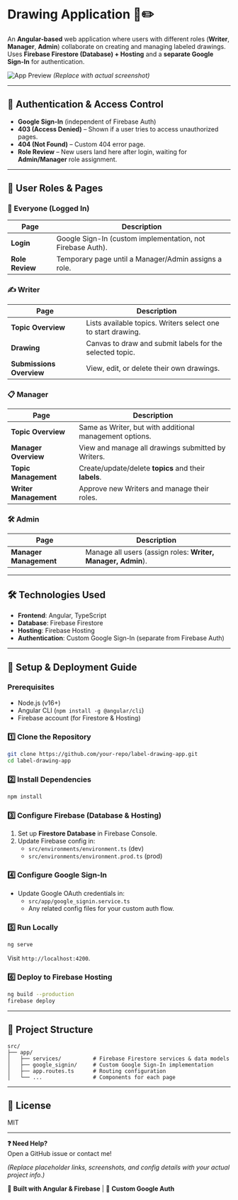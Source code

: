 # **Drawing Application** 🎨✏️  

An **Angular-based** web application where users with different roles (**Writer**, **Manager**, **Admin**) collaborate on creating and managing labeled drawings. Uses **Firebase Firestore (Database) + Hosting** and a **separate Google Sign-In** for authentication.  

![App Preview](https://via.placeholder.com/800x400?text=Label+Drawing+App+UI) *(Replace with actual screenshot)*  

---

## **🔑 Authentication & Access Control**  
- **Google Sign-In** (independent of Firebase Auth)  
- **403 (Access Denied)** – Shown if a user tries to access unauthorized pages.  
- **404 (Not Found)** – Custom 404 error page.  
- **Role Review** – New users land here after login, waiting for **Admin/Manager** role assignment.  

---

## **👥 User Roles & Pages**  

### **👤 Everyone (Logged In)**  
| Page | Description |
|------|-------------|
| **Login** | Google Sign-In (custom implementation, not Firebase Auth). |
| **Role Review** | Temporary page until a Manager/Admin assigns a role. |

### **✍️ Writer**  
| Page | Description |
|------|-------------|
| **Topic Overview** | Lists available topics. Writers select one to start drawing. |
| **Drawing** | Canvas to draw and submit labels for the selected topic. |
| **Submissions Overview** | View, edit, or delete their own drawings. |

### **📋 Manager**  
| Page | Description |
|------|-------------|
| **Topic Overview** | Same as Writer, but with additional management options. |
| **Manager Overview** | View and manage all drawings submitted by Writers. |
| **Topic Management** | Create/update/delete **topics** and their **labels**. |
| **Writer Management** | Approve new Writers and manage their roles. |

### **🛠️ Admin**  
| Page | Description |
|------|-------------|
| **Manager Management** | Manage all users (assign roles: **Writer, Manager, Admin**). |

---

## **🛠️ Technologies Used**  
- **Frontend**: Angular, TypeScript  
- **Database**: Firebase Firestore  
- **Hosting**: Firebase Hosting  
- **Authentication**: Custom Google Sign-In (separate from Firebase Auth)  

---

## **🚀 Setup & Deployment Guide**  

### **Prerequisites**  
- Node.js (v16+)  
- Angular CLI (`npm install -g @angular/cli`)  
- Firebase account (for Firestore & Hosting)  

### **1️⃣ Clone the Repository**  
```bash
git clone https://github.com/your-repo/label-drawing-app.git
cd label-drawing-app
```

### **2️⃣ Install Dependencies**  
```bash
npm install
```

### **3️⃣ Configure Firebase (Database & Hosting)**  
1. Set up **Firestore Database** in Firebase Console.  
2. Update Firebase config in:  
   - `src/environments/environment.ts` (dev)  
   - `src/environments/environment.prod.ts` (prod)  

### **4️⃣ Configure Google Sign-In**  
- Update Google OAuth credentials in:  
  - `src/app/google_signin.service.ts`  
  - Any related config files for your custom auth flow.  

### **5️⃣ Run Locally**  
```bash
ng serve
```
Visit `http://localhost:4200`.  

### **6️⃣ Deploy to Firebase Hosting**  
```bash
ng build --production
firebase deploy
```

---

## **📂 Project Structure**  
```
src/
├── app/
│   ├── services/          # Firebase Firestore services & data models  
│   ├── google_signin/     # Custom Google Sign-In implementation  
│   ├── app.routes.ts      # Routing configuration  
│   └── ...                # Components for each page  
```

---

## **📜 License**  
MIT  

---

**❓ Need Help?**  
Open a GitHub issue or contact me!  

*(Replace placeholder links, screenshots, and config details with your actual project info.)*  

🎨 **Built with Angular & Firebase** | 🔌 **Custom Google Auth**
